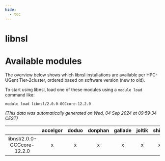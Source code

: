 ```yaml
---
hide:
  - toc
---
```


libnsl
======

# Available modules


The overview below shows which libnsl installations are available per HPC-UGent Tier-2cluster, ordered based on software version (new to old).

To start using libnsl, load one of these modules using a `module load` command like:

```shell
module load libnsl/2.0.0-GCCcore-12.2.0
```

*(This data was automatically generated on Wed, 04 Sep 2024 at 09:59:34 CEST)*  

| |accelgor|doduo|donphan|gallade|joltik|shinx|skitty|
| :---: | :---: | :---: | :---: | :---: | :---: | :---: | :---: |
|libnsl/2.0.0-GCCcore-12.2.0|x|x|x|x|x|x|x|
